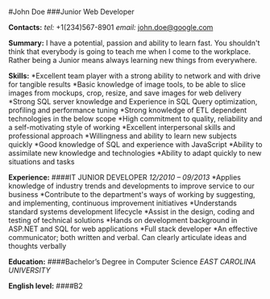 #John Doe
###Junior Web Developer

**Contacts:**
_tel:_ +1(234)567-8901
_email:_ john.doe@google.com

**Summary:**
I have a potential, passion and ability to learn fast. You shouldn't think that everybody is going to teach me when I come to the workplace. Rather being a Junior means always
learning new things from everywhere.

**Skills:**
*Excellent team player with a strong ability to network and with drive for tangible results
*Basic knowledge of image tools, to be able to slice images from mockups, crop, resize, and save images for web delivery
*Strong SQL server knowledge and Experience in SQL Query optimization, profiling and performance tuning
*Strong knowledge of ETL dependent technologies in the below scope
*High commitment to quality, reliability and a self-motivating style of working
*Excellent interpersonal skills and professional approach
*Willingness and ability to learn new subjects quickly
*Good knowledge of SQL and experience with JavaScript
*Ability to assimilate new knowledge and technologies
*Ability to adapt quickly to new situations and tasks

**Experience:**
####IT JUNIOR DEVELOPER
_12/2010 – 09/2013_
*Applies knowledge of industry trends and developments to improve service to our business
*Contribute to the department's ways of working by suggesting, and implementing, continuous improvement initiatives
*Understands standard systems development lifecycle
*Assist in the design, coding and testing of technical solutions
*Hands on development background in ASP.NET and SQL for web applications
*Full stack developer
*An effective communicator; both written and verbal. Can clearly articulate ideas and thoughts verbally

**Education:**
####Bachelor’s Degree in Computer Science
_EAST CAROLINA UNIVERSITY_

**English level:**
####B2
